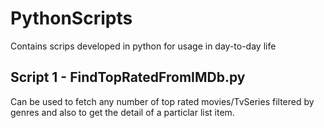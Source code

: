 # PythonScripts
Contains scrips developed in python for usage in day-to-day life

## Script 1 - FindTopRatedFromIMDb.py
Can be used to fetch any number of top rated movies/TvSeries filtered by genres and also to get the detail of a particlar list item.
